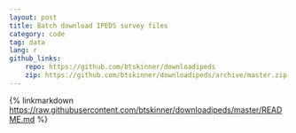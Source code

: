 ```yaml
---
layout: post
title: Batch download IPEDS survey files
category: code
tag: data
lang: r
github_links:
    repo: https://github.com/btskinner/downloadipeds
    zip: https://github.com/btskinner/downloadipeds/archive/master.zip
---
```


{% linkmarkdown https://raw.githubusercontent.com/btskinner/downloadipeds/master/README.md %}
